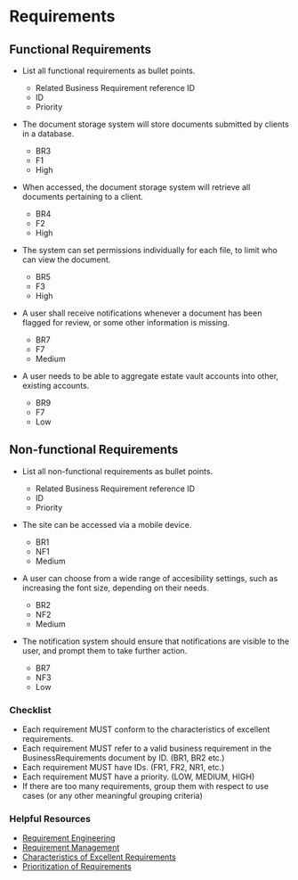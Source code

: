 # Requirements
## Functional Requirements
- List all functional requirements as bullet points.
  - Related Business Requirement reference ID 
  - ID
  - Priority
 


- The document storage system will store documents submitted by clients in a database.
  - BR3
  - F1
  - High

- When accessed, the document storage system will retrieve all documents pertaining to a client.
  - BR4
  - F2
  - High

- The system can set permissions individually for each file, to limit who can view the document.
  - BR5
  - F3
  - High

- A user shall receive notifications whenever a document has been flagged for review, or some other information is missing.
  - BR7
  - F7
  - Medium

- A user needs to be able to aggregate estate vault accounts into other, existing accounts.
  - BR9
  - F7
  - Low

## Non-functional Requirements
- List all non-functional requirements as bullet points.
  - Related Business Requirement reference ID
  - ID
  - Priority

- The site can be accessed via a mobile device.
  - BR1
  - NF1
  - Medium

- A user can choose from a wide range of accesibility settings, such as increasing the font size, depending on their needs.
  - BR2
  - NF2
  - Medium

- The notification system should ensure that notifications are visible to the user, and prompt them to take further action.
  - BR7
  - NF3
  - Low

### Checklist
- Each requirement MUST conform to the characteristics of excellent requirements. 
- Each requirement MUST refer to a valid business requirement in the BusinessRequirements document by ID. (BR1, BR2 etc.)
- Each requirement MUST have IDs. (FR1, FR2, NR1, etc.)
- Each requirement MUST have a priority. (LOW, MEDIUM, HIGH) 
- If there are too many requirements, group them with respect to use cases (or any other meaningful grouping criteria)

### Helpful Resources
- [Requirement Engineering](https://bsu.instructure.com/courses/132974/files/11792784?module_item_id=3502980)
- [Requirement Management](https://bsu.instructure.com/courses/132974/files/11846021?module_item_id=3510923)
- [Characteristics of Excellent Requirements](https://bsu.instructure.com/courses/132974/files/11792790?module_item_id=3502982)
- [Prioritization of Requirements](https://bsu.instructure.com/courses/132974/files/11817594?module_item_id=3507441)

